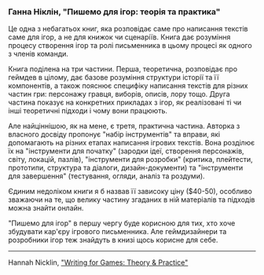 ### Ганна Ніклін, "Пишемо для ігор: теорія та практика"

Це одна з небагатьох книг, яка розповідає саме про написання текстів саме для ігор, а не для книжок чи сценаріїв. Книга дає розуміння процесу створення ігор та ролі письменника в цьому процесі як одного з членів команди.

Книга поділена на три частини. Перша, теоретична, розповідає про геймдев в цілому, дає базове розуміння структури історії та її компонентів, а також пояснює специфіку написання текстів для різних частин гри: персонажу гравця, виборів, описів, лору тощо. Друга частина показує на конкретних прикладах з ігор, як реалізовані ті чи інші теоретичні підходи і чому вони працюють.

Але найціннішою, як на мене, є третя, практична частина. Авторка з власного досвіду пропонує "набір інструментів" та вправи, які допомагають на різних етапах написання ігрових текстів. Вона розділює їх на "інструменти для початку" (зародки ідеї, створення персонажів, світу, локацій, пазлів), "інструменти для розробки" (критика, плейтести, прототипи, структура та діалоги, дизайн-документи) та "інструменти для завершення" (тестування, огляди, аналіз та роздуми).

Єдиним недоліком книги я б назвав її зависоку ціну ($40-50), особливо зважаючи на те, що велику частину згаданих в ній матеріалів та підходів можна знайти онлайн. 

"Пишемо для ігор" в першу чергу буде корисною для тих, хто хоче збудувати кар'єру ігрового письменника. Але геймдизайнери та розробники ігор теж знайдуть в книзі щось корисне для себе.

---

Hannah Nicklin, ["Writing for Games: Theory & Practice"](https://www.writingfor.games/)